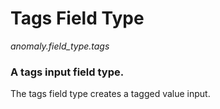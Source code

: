 # Tags Field Type

*anomaly.field_type.tags*

### A tags input field type.

The tags field type creates a tagged value input.
